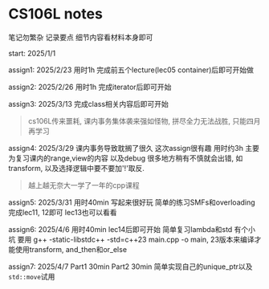 # CS106L notes

笔记勿繁杂 记录要点 细节内容看材料本身即可

start: 2025/1/1

assign1: 2025/2/23 用时1h 完成前五个lecture(lec05 container)后即可开始做

assign2: 2025/2/26 用时1h 完成iterator后即可开始

assign3: 2025/3/13 完成class相关内容后即可开始

>  cs106L传来噩耗, 课内事务集体袭来强如怪物, 拼尽全力无法战胜, 只能四月再学习

assign4: 2025/3/29 课内事务导致耽搁了很久 这次assign很有趣 用时约3h 主要为复习课内的range,view的内容 以及debug 很多地方稍有不慎就会出错, 如transform, 以及选择逻辑中要不要加'!'取反.

>  越上越无奈大一学了一年的cpp课程

assign5: 2025/3/31 用时40min 写起来很好玩 简单的练习SMFs和overloading 完成lec11, 12即可 lec13也可以看看

assign6: 2025/4/6 用时40min lec14后即可开始 简单复习lambda和std 有个小坑 要用 g++ -static-libstdc++ -std=c++23 main.cpp -o main, 23版本来编译才能使用transform, and_then和or_else

assign7: 2025/4/7 Part1 30min Part2 30min 简单实现自己的unique_ptr以及`std::move`试用
